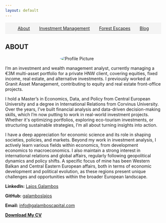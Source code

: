 ```yaml
---
layout: default
---
```


<nav>
  <ul style="list-style-type: none; display: flex; justify-content: center; padding: 10px; background-color: #f4f4f4;">
    <li style="margin: 0 15px;"><a href="#about" onclick="showSection('about')">About</a></li>
    <li style="margin: 0 15px;"><a href="#investment-management" onclick="showSection('investment-management')">Investment Management</a></li>
    <li style="margin: 0 15px;"><a href="#forest-escapes" onclick="showSection('forest-escapes')">Forest Escapes</a></li>
    <li style="margin: 0 15px;"><a href="#blog" onclick="showSection('blog')">Blog</a></li>
  </ul>
</nav>

<div id="about" class="section">
  <h2>ABOUT</h2>
  <img src="./IMG_3785.HEIC" alt="Profile Picture" style="width:150px; border-radius:50%; display:block; margin:auto;">
    <p>I’m an investment and wealth management analyst, currently managing a €3M multi-asset portfolio for a private HNW client, covering equities, fixed income, real estate, and alternative investments. I previously worked at Granit Asset Management, contributing to equity and real estate front-office projects.</p>
  
  <p>I hold a Master’s in Economics, Data, and Policy from Central European University and a degree in International Relations from Corvinus University. Over the years, I’ve built financial analysis and data-driven decision-making skills, which I’m now putting to work in real-world investment projects. Whether it's optimizing portfolios, exploring eco-tourism investments, or structuring sustainable strategies, I’m all about turning insights into action.</p>
  
  <p>I have a deep appreciation for economic science and its role in shaping societies, policies, and markets. Beyond my work in investment analysis, I actively learn various fields within economics, from development economics to macroeconomics. I also maintain a strong interest in international relations and global affairs, regularly following geopolitical dynamics and policy shifts. A specific focus of mine has been Western Balkan and Central Eastern European affairs, both in terms of economic development and political evolution, as these regions present unique challenges and opportunities within the broader European landscape.</p>
  


  <p><strong>LinkedIn:</strong> <a href="https://www.linkedin.com/in/lajosgalambos">Lajos Galambos</a></p>
  <p><strong>GitHub:</strong> <a href="https://github.com/galamboslajos">galamboslajos</a></p>
  <p><strong>Email:</strong> <a href="mailto:info@galamboscapital.com">info@galamboscapital.com</a></p>

  <p><a href="./Lajos_Galambos_CV.pdf" style="font-weight:bold;">Download My CV</a></p>
</div>

<div id="investment-management" class="section" style="display:none;">
  <h2>Investment Management</h2>
  <p>I actively manage investment portfolios focusing on long-term wealth growth and risk-adjusted returns. Below is a recent performance chart of my portfolio:</p>
  <img src="./portfolio_cumulative_returns.png" alt="Portfolio Performance" style="width:100%;">
</div>

<div id="forest-escapes" class="section" style="display:none;">
  <h2>Forest Escapes - Eco Tourism Project</h2>
  <p>One of my latest projects is <strong>Forest Escapes</strong>, an eco-tourism initiative aimed at sustainable and luxurious getaways in nature.</p>
  <img src="./Forest1.png" alt="Forest Escapes" style="width:100%;">
</div>

<div id="blog" class="section" style="display:none;">
  <h2>Blog</h2>
  <p>Latest Posts _(New posts will be added on top)_</p>
  <strong>Post Title 1</strong> *(March 5, 2025)*  
  <p>Lorem ipsum dolor sit amet, consectetur adipiscing elit. Nulla quis lorem ut libero malesuada feugiat.</p>

  <strong>Post Title 2</strong> *(March 3, 2025)*  
  <p>Sed porttitor lectus nibh. Nulla quis lorem ut libero malesuada feugiat.</p>
</div>

<script>
function showSection(sectionId) {
  document.querySelectorAll('.section').forEach(section => section.style.display = 'none');
  document.getElementById(sectionId).style.display = 'block';
}
</script>
